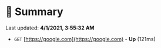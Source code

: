 # 📖 Summary
Last updated: **4/1/2021, 3:55:32 AM**

- `GET` [https://google.com](https://google.com) - **Up** (121ms)
